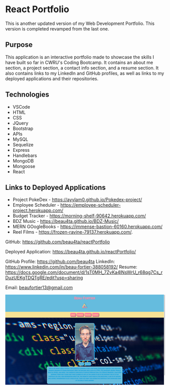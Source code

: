 # React Portfolio
This is another updated version of my Web Development Portfolio. This version is completed revamped from the last one.

## Purpose
This application is an interactive portfolio made to showcase the 
skills I have built so far in CWRU's Coding Bootcamp. It contains an about me section, a project section, a contact info section, and a resume section. It also contains links to my LinkedIn and GitHub profiles, as well as links to my deployed applications and their repositories.

## Technologies
* VSCode
* HTML
* CSS
* JQuery
* Bootstrap
* APIs
* MySQL
* Sequelize
* Express
* Handlebars
* MongoDB
* Mongoose
* React

## Links to Deployed Applications
* Project PokeDex - https://ayylam0.github.io/Pokedex-project/
* Employee Scheduler - https://employee-scheduler-project.herokuapp.com/
* Budget Tracker - https://morning-shelf-90642.herokuapp.com/
* BDZ Music - https://beau4ta.github.io/BDZ-Music/
* MERN GOogleBooks - https://immense-bastion-60160.herokuapp.com/
* Reel Films - https://frozen-ravine-79137.herokuapp.com/.


GitHub: https://github.com/beau4ta/reactPortfolio

Deployed Application: https://beau4ta.github.io/reactPortfolio/


GitHub Profile: https://github.com/beau4ta
LinkedIn: https://www.linkedin.com/in/beau-fortier-388058192/
Resume: https://docs.google.com/document/d/1sT0MH_7ZvKa4lNsWrU_r68qg7Cs_rDuzUEKgTDQTgRE/edit?usp=sharing

Email: beaufortier13@gmail.com

<img src='src/assets/portSS.png'>